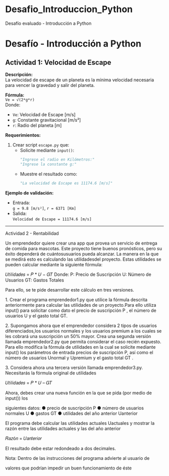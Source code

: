 # Desafio_Introduccion_Python
Desafío evaluado - Introducción a Python

# Desafío - Introducción a Python

## Actividad 1: Velocidad de Escape

**Descripción:**  
La velocidad de escape de un planeta es la mínima velocidad necesaria para vencer la gravedad y salir del planeta.

**Fórmula:**  
`Ve = √(2*g*r)`  
Donde:  
- `Ve`: Velocidad de Escape [m/s]  
- `g`: Constante gravitacional [m/s²]  
- `r`: Radio del planeta [m]  

**Requerimientos:**  
1. Crear script `escape.py` que:  
   - Solicite mediante `input()`:  
     ```python
     "Ingrese el radio en Kilómetros:"
     "Ingrese la constante g:"
     ```  
   - Muestre el resultado como:  
     ```python
     "La velocidad de Escape es 11174.6 [m/s]"
     ```  

**Ejemplo de validación:**  
- Entrada:  
  `g = 9.8 [m/s²]`, `r = 6371 [Km]`  
- Salida:  
  `Velocidad de Escape = 11174.6 [m/s]`  

---
Actividad 2 - Rentabilidad

Un emprendedor quiere crear una app que provea un servicio de entrega de comida para mascotas. Este proyecto tiene buenos pronósticos, pero su éxito dependerá de cuántosusuarios pueda alcanzar. La manera en la que se medirá esto es calculando las utilidadesdel proyecto. Estas utilidades se pueden calcular mediante la siguiente fórmula:

𝑈𝑡𝑖𝑙𝑖𝑑𝑎𝑑𝑒𝑠 = 𝑃 \* 𝑈 − 𝐺𝑇
Donde:
P: Precio de Suscripción
U: Número de Usuarios
GT: Gastos Totales

Para ello, se te pide desarrollar este cálculo en tres versiones.

1. Crear el programa emprendedor1.py que utilice la fórmula descrita anteriormente para calcular las utilidades de un proyecto.Para ello utiliza input() para solicitar como dato el precio de suscripción P , el número de usuarios U y el gasto total GT.

2. Supongamos ahora que el emprendedor considera 2 tipos de usuarios diferenciados,los usuarios normales y los usuarios premium a los cuales se les cobrará una suscripción un 50% mayor. Crea una segunda versión llamada emprendedor2.py que permita considerar el caso recién expuesto. Para ello modifica la fórmula de utilidades en la cual se solicite mediante input() los parámetros de entrada precios de suscripción P, así como el número de usuarios Unormal y Upremium y el gasto total GT .

3. Considera ahora una tercera versión llamada emprendedor3.py. Necesitarás la fórmula original de utilidades

𝑈𝑡𝑖𝑙𝑖𝑑𝑎𝑑𝑒𝑠 = 𝑃 \* 𝑈 – 𝐺𝑇

Ahora, debes crear una nueva función en la que se pida (por medio de input()) los

siguientes datos:
● precio de suscripción P
● número de usuarios normales U
● gastos GT
● utilidades del año anterior Uanterior

El programa debe calcular las utilidades actuales Uactuales y mostrar la razón entre las utilidades actuales y las del año anterior

𝑅𝑎𝑧ó𝑛 = 𝑈𝑎𝑛𝑡𝑒𝑟𝑖𝑜𝑟

El resultado debe estar redondeado a dos decimales.

Nota: Dentro de las instrucciones del programa advierte al usuario de

valores que podrían impedir un buen funcionamiento de éste
